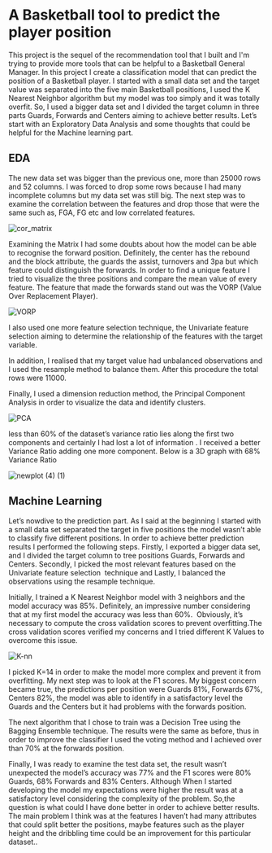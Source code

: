 # A Basketball tool to predict the player position
This project is the sequel of the recommendation tool that I built and I'm trying to provide more tools that can be helpful to a Basketball General Manager. In this project I create a classification model that can predict the position of a Basketball player. I started with a small data set and the target value was separated into the five main Basketball positions, I used the K Nearest Neighbor algorithm but my model was too simply and it was totally overfit. So, I used a bigger data set and I divided the target column in three parts Guards, Forwards and Centers aiming to achieve better results. Let’s start with an Exploratory Data Analysis and some thoughts that could be helpful for the Machine learning part. 

## EDA
The new data set was bigger than the previous one, more than 25000 rows and 52 columns. I was forced to drop some rows because I had many incomplete columns but my data set was still big.
The next step was to examine the correlation between the features and drop those that were the same such as, FGA, FG etc and low correlated features. 

![cor_matrix](https://user-images.githubusercontent.com/66875726/95019270-0a5cfc00-066d-11eb-99eb-0a77474abfbf.png)

Examining the Matrix I had some doubts about how the model can be able to recognise the forward position. Definitely, the center has the rebound and the block attribute, the guards the assist, turnovers and 3pa but which feature could distinguish the forwards. In order to find a unique feature I tried to visualize the three positions and compare the mean value of every feature. The feature that made the forwards stand out was the VORP (Value Over Replacement Player).

![VORP](https://user-images.githubusercontent.com/66875726/95019722-b3a4f180-066f-11eb-8a78-5d1ed5da383d.png)

I also used one more feature selection technique, the Univariate feature selection aiming to determine the relationship of the features with the target variable.

In addition, I realised that my target value had unbalanced observations and I used the resample method to balance them. After this procedure the total rows were 11000.  

Finally, I used a dimension reduction method, the Principal Component Analysis in order to visualize the data and identify clusters.  

![PCA](https://user-images.githubusercontent.com/66875726/95027556-262ec500-06a2-11eb-92f8-89399c9fc902.png)

less than 60% of the dataset’s variance ratio lies along the first two components and certainly I had lost a lot of information . I received a better Variance Ratio adding one more component. Below is a 3D graph with 68% Variance Ratio  

![newplot (4) (1)](https://user-images.githubusercontent.com/66875726/95482277-9c7b4200-0996-11eb-8993-0395492cebf6.png)


## Machine Learning

Let’s nowdive to the prediction part. As I said at the beginning I started with a small data set separated the target in five positions the model wasn’t able to classify five different positions. In order to achieve better prediction results I performed the following steps. Firstly, I exported a bigger data set, and I divided the target column to tree positions Guards, Forwards and Centers. Secondly, I picked the most relevant features based on the Univariate feature selection  technique and Lastly, I balanced the observations using the resample technique.

Initially, I trained a K Nearest Neighbor model with 3 neighbors and the model accuracy was 85%. Definitely, an impressive number considering that at my first model the accuracy was less than 60%.  Obviously, it’s necessary to compute the cross validation scores to prevent overfitting.The cross validation scores verified my concerns and I tried different K Values to overcome this issue. 

![K-nn](https://user-images.githubusercontent.com/66875726/95487170-a1db8b00-099c-11eb-8bb8-232aab467d24.png)

I picked K=14 in order to make the model more complex and prevent it from overfitting. My next step was to look at the F1 scores. My biggest concern became true, the predictions per position were Guards 81%, Forwards 67%, Centers 82%, the model was able to identify in a satisfactory level the Guards and the Centers but it had problems with the forwards position.

The next algorithm that I chose to train was a Decision Tree using the Bagging Ensemble technique. The results were the same as before, thus in order to improve the classifier I used the voting method and I achieved over than 70% at the forwards position.  

Finally, I was ready to examine the test data set, the result wasn’t unexpected the model’s accuracy was 77% and the F1 scores were 80% Guards, 68% Forwards and 83% Centers.
Although When I started developing the model my expectations were higher the result was at a satisfactory level considering the complexity of the problem. So,the question is what could I have done better in order to achieve better results. The main problem I think was at the features I haven’t had many attributes that could split better the positions, maybe features such as the player height and the dribbling time could be an improvement for this particular dataset.. 

